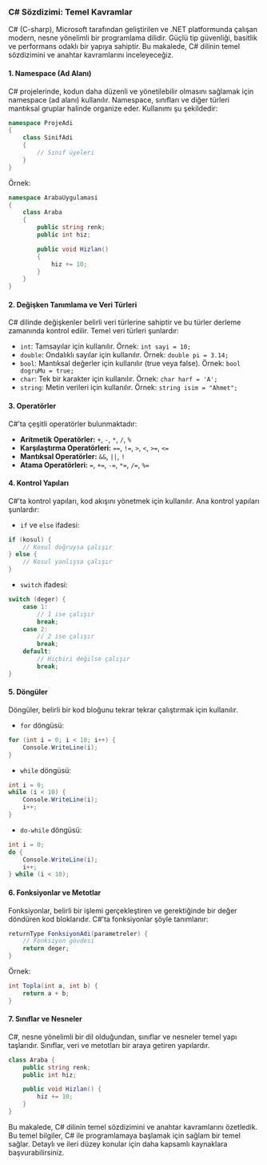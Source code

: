 ### C# Sözdizimi: Temel Kavramlar

C# (C-sharp), Microsoft tarafından geliştirilen ve .NET platformunda çalışan modern, nesne yönelimli bir programlama dilidir. Güçlü tip güvenliği, basitlik ve performans odaklı bir yapıya sahiptir. Bu makalede, C# dilinin temel sözdizimini ve anahtar kavramlarını inceleyeceğiz.

#### 1. Namespace (Ad Alanı)
C# projelerinde, kodun daha düzenli ve yönetilebilir olmasını sağlamak için namespace (ad alanı) kullanılır. Namespace, sınıfları ve diğer türleri mantıksal gruplar halinde organize eder. Kullanımı şu şekildedir:
```csharp
namespace ProjeAdi
{
    class SinifAdi
    {
        // Sınıf üyeleri
    }
}
```

Örnek:
```csharp
namespace ArabaUygulamasi
{
    class Araba
    {
        public string renk;
        public int hiz;

        public void Hizlan()
        {
            hiz += 10;
        }
    }
}
```

#### 2. Değişken Tanımlama ve Veri Türleri
C# dilinde değişkenler belirli veri türlerine sahiptir ve bu türler derleme zamanında kontrol edilir. Temel veri türleri şunlardır:

- `int`: Tamsayılar için kullanılır. Örnek: `int sayi = 10;`
- `double`: Ondalıklı sayılar için kullanılır. Örnek: `double pi = 3.14;`
- `bool`: Mantıksal değerler için kullanılır (true veya false). Örnek: `bool dogruMu = true;`
- `char`: Tek bir karakter için kullanılır. Örnek: `char harf = 'A';`
- `string`: Metin verileri için kullanılır. Örnek: `string isim = "Ahmet";`

#### 3. Operatörler
C#’ta çeşitli operatörler bulunmaktadır:

- **Aritmetik Operatörler:** `+`, `-`, `*`, `/`, `%`
- **Karşılaştırma Operatörleri:** `==`, `!=`, `>`, `<`, `>=`, `<=`
- **Mantıksal Operatörler:** `&&`, `||`, `!`
- **Atama Operatörleri:** `=`, `+=`, `-=`, `*=`, `/=`, `%=` 

#### 4. Kontrol Yapıları
C#’ta kontrol yapıları, kod akışını yönetmek için kullanılır. Ana kontrol yapıları şunlardır:

- `if` ve `else` ifadesi:
```csharp
if (kosul) {
    // Kosul doğruysa çalışır
} else {
    // Kosul yanlışsa çalışır
}
```

- `switch` ifadesi:
```csharp
switch (deger) {
    case 1:
        // 1 ise çalışır
        break;
    case 2:
        // 2 ise çalışır
        break;
    default:
        // Hiçbiri değilse çalışır
        break;
}
```

#### 5. Döngüler
Döngüler, belirli bir kod bloğunu tekrar tekrar çalıştırmak için kullanılır.

- `for` döngüsü:
```csharp
for (int i = 0; i < 10; i++) {
    Console.WriteLine(i);
}
```

- `while` döngüsü:
```csharp
int i = 0;
while (i < 10) {
    Console.WriteLine(i);
    i++;
}
```

- `do-while` döngüsü:
```csharp
int i = 0;
do {
    Console.WriteLine(i);
    i++;
} while (i < 10);
```

#### 6. Fonksiyonlar ve Metotlar
Fonksiyonlar, belirli bir işlemi gerçekleştiren ve gerektiğinde bir değer döndüren kod bloklarıdır. C#’ta fonksiyonlar şöyle tanımlanır:
```csharp
returnType FonksiyonAdi(parametreler) {
    // Fonksiyon gövdesi
    return deger;
}
```
Örnek:
```csharp
int Topla(int a, int b) {
    return a + b;
}
```

#### 7. Sınıflar ve Nesneler
C#, nesne yönelimli bir dil olduğundan, sınıflar ve nesneler temel yapı taşlarıdır. Sınıflar, veri ve metotları bir araya getiren yapılardır.
```csharp
class Araba {
    public string renk;
    public int hiz;

    public void Hizlan() {
        hiz += 10;
    }
}
```

Bu makalede, C# dilinin temel sözdizimini ve anahtar kavramlarını özetledik. Bu temel bilgiler, C# ile programlamaya başlamak için sağlam bir temel sağlar. Detaylı ve ileri düzey konular için daha kapsamlı kaynaklara başvurabilirsiniz.
